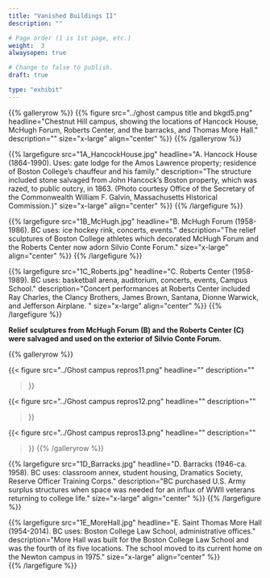 ```yaml
---
title: "Vanished Buildings II"
description: ""

# Page order (1 is 1st page, etc.)
weight:  3
alwaysopen: true

# Change to false to publish.
draft: true

type: "exhibit"
---
```

{{% galleryrow %}}
{{% figure src="../ghost campus title and bkgd5.png"
                headline="Chestnut Hill campus, showing the locations of Hancock House, McHugh Forum, Roberts Center, and the barracks, and Thomas More Hall."
                description=""
                size="x-large" align="center" %}}
{{% /galleryrow %}}

{{% largefigure src="1A_HancockHouse.jpg"
                headline="A. Hancock House (1864-1990). Uses: gate lodge for the Amos Lawrence property; residence of Boston College’s chauffeur and his family."
                description="The structure included stone salvaged from John Hancock’s Boston property, which was razed, to public outcry, in 1863. (Photo courtesy Office of the Secretary of the Commonwealth William F. Galvin, Massachusetts Historical Commission.)"
                size="x-large" align="center" %}}
{{% /largefigure %}}

{{% largefigure src="1B_McHugh.jpg"
                headline="B. McHugh Forum (1958-1986). BC uses: ice hockey rink, concerts, events."
                description="The relief sculptures of Boston College athletes which decorated McHugh Forum and the Roberts Center now adorn Silvio Conte Forum."
                size="x-large" align="center" %}}
{{% /largefigure %}}

{{% largefigure src="1C_Roberts.jpg"
                headline="C. Roberts Center (1958-1989). BC uses: basketball arena, auditorium, concerts, events, Campus School."
                description="Concert performances at Roberts Center included Ray Charles, the Clancy Brothers, James Brown, Santana, Dionne Warwick, and Jefferson Airplane. "
                size="x-large" align="center" %}}
{{% /largefigure %}}


__Relief sculptures from McHugh Forum (B) and the Roberts Center (C) were salvaged and used on the exterior of Silvio Conte Forum.__

{{% galleryrow %}}

{{< figure src="../Ghost campus repros11.png"
           headline=""
           description=""
>}}

{{< figure src="../Ghost campus repros12.png"
           headline=""
           description=""
>}}

{{< figure src="../Ghost campus repros13.png"
           headline=""
           description=""
>}}
{{% /galleryrow %}}

{{% largefigure src="1D_Barracks.jpg"
                headline="D. Barracks (1946-ca. 1958). BC uses: classroom annex, student housing, Dramatics Society, Reserve Officer Training Corps."
                description="BC purchased U.S. Army surplus structures when space was needed for an influx of WWII veterans returning to college life."
               size="x-large" align="center" %}}
{{% /largefigure %}}

{{% largefigure src="1E_MoreHall.jpg"
                headline="E. Saint Thomas More Hall (1954-2014). BC uses: Boston College Law School, administrative offices."
                description="More Hall was built for the Boston College Law School and was the fourth of its five locations. The school moved to its current home on the Newton campus in 1975."
                size="x-large" align="center" %}}				
{{% /largefigure %}}
